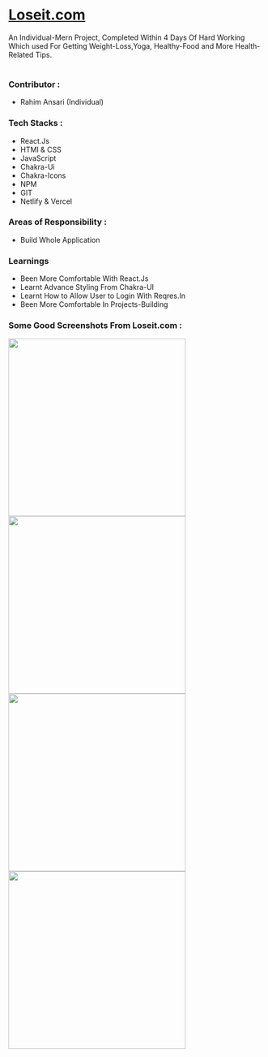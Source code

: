 <h1><a href="https://csb-ldmrix.netlify.app/" target="_blank">Loseit.com</a></h1>
An Individual-Mern Project, Completed Within 4 Days Of Hard Working Which used For Getting Weight-Loss,Yoga, Healthy-Food and More Health-Related Tips.
<br />
<br />
<h3>Contributor :</h3>
<ul><li>Rahim Ansari (Individual)</li></ul>

<h3>Tech Stacks :</h3>
<ul>
  <li>React.Js</li>
  <li>HTMl & CSS</li>
  <li>JavaScript</li>
  <li>Chakra-Ui</li>
  <li>Chakra-Icons</li>
  <li>NPM</li>
  <li>GIT</li>
  <li>Netlify & Vercel</li>
</ul>

<h3>Areas of Responsibility :</h3>
<ul><li>Build Whole Application</li></ul>

<h3>Learnings</h3>
<ul>
  <li>Been More Comfortable With React.Js</li>
  <li>Learnt Advance Styling From Chakra-UI</li>
  <li>Learnt How to Allow User to Login With Reqres.In</li>
  <li>Been More Comfortable In Projects-Building</li>
  
</ul>

<h3>Some  Good Screenshots From Loseit.com : </h3>
<img width="350px" src="https://lh3.googleusercontent.com/4ou6J4P7-fgdC31sXHLwtYA7Mf2-Ao5E1cM8CoHh7Au_FWlZUj1lVNUmSV15O-208yo" />
<img width="350px" src="https://play-lh.googleusercontent.com/m3Xpupw6YiyARKoEJOSia02T99XHOcZsyi4OOG8w_XnzmhCE5iWo_j4A0W-a3-0Z0Uc" />
<img width="350px" src="https://consumerscompare.org/wp-content/uploads/2019/05/lose-it-app-1024x576.jpg" />
<img width="350px" src="https://assets.loseit.com/website/corporate/loseit.com_image_1000x779.png" />


